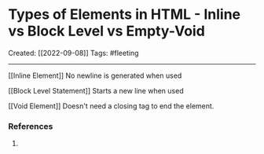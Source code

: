

# Types of Elements in HTML - Inline vs Block Level vs Empty-Void
Created:  [[2022-09-08]]
Tags: #fleeting 

---
[[Inline Element]]
No newline is generated when used


[[Block Level Statement]]
Starts a new line when used


[[Void Element]]
Doesn't need a closing tag to end the element.












### References
1. 